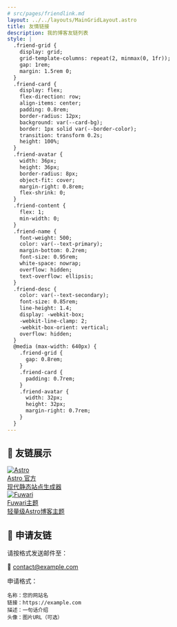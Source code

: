 ```yaml
---
# src/pages/friendlink.md
layout: ../../layouts/MainGridLayout.astro
title: 友情链接
description: 我的博客友链列表
style: |
  .friend-grid {
    display: grid;
    grid-template-columns: repeat(2, minmax(0, 1fr));
    gap: 1rem;
    margin: 1.5rem 0;
  }
  .friend-card {
    display: flex;
    flex-direction: row;
    align-items: center;
    padding: 0.8rem;
    border-radius: 12px;
    background: var(--card-bg);
    border: 1px solid var(--border-color);
    transition: transform 0.2s;
    height: 100%;
  }
  .friend-avatar {
    width: 36px;
    height: 36px;
    border-radius: 8px;
    object-fit: cover;
    margin-right: 0.8rem;
    flex-shrink: 0;
  }
  .friend-content {
    flex: 1;
    min-width: 0;
  }
  .friend-name {
    font-weight: 500;
    color: var(--text-primary);
    margin-bottom: 0.2rem;
    font-size: 0.95rem;
    white-space: nowrap;
    overflow: hidden;
    text-overflow: ellipsis;
  }
  .friend-desc {
    color: var(--text-secondary);
    font-size: 0.85rem;
    line-height: 1.4;
    display: -webkit-box;
    -webkit-line-clamp: 2;
    -webkit-box-orient: vertical;
    overflow: hidden;
  }
  @media (max-width: 640px) {
    .friend-grid {
      gap: 0.8rem;
    }
    .friend-card {
      padding: 0.7rem;
    }
    .friend-avatar {
      width: 32px;
      height: 32px;
      margin-right: 0.7rem;
    }
  }
---
```


## 🎯 友链展示

<div class="friend-grid">
  <!-- 友链卡片1 -->
  <a href="https://astro.build" target="_blank" rel="noopener" class="friend-card">
    <img class="friend-avatar" src="https://astro.build/favicon.svg" alt="Astro">
    <div class="friend-content">
      <div class="friend-name">Astro 官方</div>
      <div class="friend-desc">现代静态站点生成器</div>
    </div>
  </a>

  <!-- 友链卡片2 -->
  <a href="https://github.com/saicaca/fuwari" target="_blank" rel="noopener" class="friend-card">
    <img class="friend-avatar" src="https://github.githubassets.com/favicons/favicon.png" alt="Fuwari">
    <div class="friend-content">
      <div class="friend-name">Fuwari主题</div>
      <div class="friend-desc">轻量级Astro博客主题</div>
    </div>
  </a>
</div>

## 📝 申请友链
请按格式发送邮件至：

📮 [contact@example.com](mailto:contact@example.com?subject=友链申请&body=名称：您的网站名%0A链接：https://example.com%0A描述：一句话介绍%0A头像：图片URL（可选）)

申请格式：
```plaintext
名称：您的网站名
链接：https://example.com
描述：一句话介绍
头像：图片URL（可选）